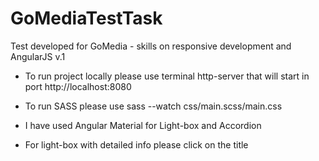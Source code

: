 # GoMediaTestTask

Test developed for GoMedia - skills on responsive development and AngularJS v.1

* To run project locally please use terminal http-server that will start in port http://localhost:8080

* To run SASS please use sass --watch css/main.scss/main.css

* I have used Angular Material for Light-box and Accordion

* For light-box with detailed info please click on the title 


